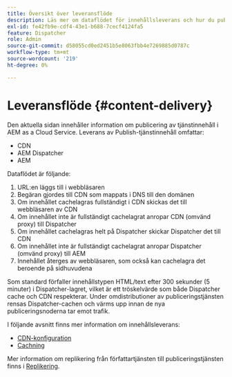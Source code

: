```yaml
---
title: Översikt över leveransflöde
description: Läs mer om dataflödet för innehållsleverans och hur du publicerar ditt innehåll
exl-id: fe42fb9e-cdf4-43e1-b688-7cecf4124fa5
feature: Dispatcher
role: Admin
source-git-commit: d58055cd0ed2451b5e8063fbb4e7269885d0787c
workflow-type: tm+mt
source-wordcount: '219'
ht-degree: 0%

---
```


# Leveransflöde {#content-delivery}

Den aktuella sidan innehåller information om publicering av tjänstinnehåll i AEM as a Cloud Service. Leverans av Publish-tjänstinnehåll omfattar:

* CDN
* AEM Dispatcher
* AEM

Dataflödet är följande:

1. URL:en läggs till i webbläsaren
1. Begäran gjordes till CDN som mappats i DNS till den domänen
1. Om innehållet cachelagras fullständigt i CDN skickas det till webbläsaren av CDN
1. Om innehållet inte är fullständigt cachelagrat anropar CDN (omvänd proxy) till Dispatcher
1. Om innehållet cachelagras helt på Dispatcher skickar Dispatcher det till CDN
1. Om innehållet inte är fullständigt cachelagrat anropar Dispatcher (omvänd proxy) till AEM
1. Innehållet återges av webbläsaren, som också kan cachelagra det beroende på sidhuvudena

Som standard förfaller innehållstypen HTML/text efter 300 sekunder (5 minuter) i Dispatcher-lagret, vilket är ett tröskelvärde som både Dispatcher cache och CDN respekterar. Under omdistributioner av publiceringstjänsten rensas Dispatcher-cachen och värms upp innan de nya publiceringsnoderna tar emot trafik.

I följande avsnitt finns mer information om innehållsleverans:
* [CDN-konfiguration](/help/implementing/dispatcher/cdn.md)
* [Cachning](/help/implementing/dispatcher/caching.md)

Mer information om replikering från författartjänsten till publiceringstjänsten finns i [Replikering](/help/operations/replication.md).
